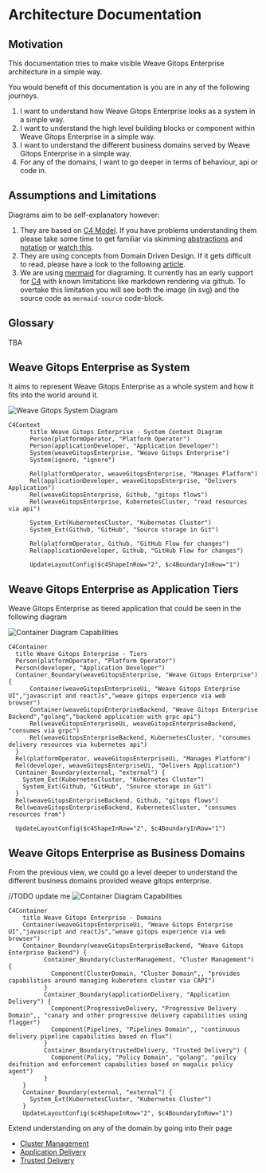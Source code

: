 # Architecture Documentation

## Motivation

This documentation tries to make visible Weave Gitops Enterprise architecture in a simple way. 

You would benefit of this documentation is you are in any of the following journeys.

1. I want to understand how Weave Gitops Enterprise looks as a system in a simple way.
2. I want to understand the high level  building blocks or component within Weave Gitops Enterprise in a simple way. 
3. I want to understand the different business domains served by Weave Gitops Enterprise in a simple way.
4. For any of the domains, I want to go deeper in terms of behaviour, api or code in. 

## Assumptions and Limitations

Diagrams aim to be self-explanatory however:

1. They are based on [C4 Model](https://c4model.com/). If you have problems understanding them please take some time
   to get familiar via skimming [abstractions](https://c4model.com/#Abstractions) and [notation](https://c4model.com/#Notation)
   or  [watch this](https://www.youtube.com/watch?v=x2-rSnhpw0g).
2. They are using concepts from Domain Driven Design. If it gets difficult to read, please have a look to
   the following [article](https://medium.com/@ruxijitianu/summary-of-the-domain-driven-design-concepts-9dd1a6f90091).
3. We are using [mermaid](https://mermaid-js.github.io/mermaid/#/) for diagraming. It currently has an early support 
   for [C4](https://mermaid-js.github.io/mermaid/#/c4c) with known limitations like markdown rendering via github. 
   To overtake this limitation you will see both the image (in svg) and the source code as `mermaid-source` code-block.

## Glossary

TBA

## Weave Gitops Enterprise as System

It aims to represent Weave Gitops Enterprise as a whole system and how it fits into the world around it.

![Weave Gitops System Diagram](./imgs/system-context.svg)

```mermaid-source
C4Context
      title Weave Gitops Enterprise - System Context Diagram
      Person(platformOperator, "Platform Operator")
      Person(applicationDeveloper, "Application Developer")      
      System(weaveGitopsEnterprise, "Weave Gitops Enterprise")
      System(ignore, "ignore")

      Rel(platformOperator, weaveGitopsEnterprise, "Manages Platform")
      Rel(applicationDeveloper, weaveGitopsEnterprise, "Delivers Application")
      Rel(weaveGitopsEnterprise, Github, "gitops flows")
      Rel(weaveGitopsEnterprise, KubernetesCluster, "read resources via api")

      System_Ext(KubernetesCluster, "Kubernetes Cluster")
      System_Ext(Github, "GitHub", "Source storage in Git")      

      Rel(platformOperator, Github, "GitHub Flow for changes")
      Rel(applicationDeveloper, Github, "GitHub Flow for changes")

      UpdateLayoutConfig($c4ShapeInRow="2", $c4BoundaryInRow="1")
```

## Weave Gitops Enterprise as Application Tiers

Weave Gitops Enterprise as tiered application that could be seen in the following diagram

![Container Diagram Capabilities](imgs/tiers.svg)

```mermaid-source
C4Container
  title Weave Gitops Enterprise - Tiers
  Person(platformOperator, "Platform Operator")
  Person(developer, "Application Developer")      
  Container_Boundary(weaveGitopsEnterprise, "Weave Gitops Enterprise") {
      Container(weaveGitopsEnterpriseUi, "Weave Gitops Enterprise UI","javascript and reactJs","weave gitops experience via web browser")
      Container(weaveGitopsEnterpriseBackend, "Weave Gitops Enterprise Backend","golang","backend application with grpc api")
      Rel(weaveGitopsEnterpriseUi, weaveGitopsEnterpriseBackend, "consumes via grpc")
      Rel(weaveGitopsEnterpriseBackend, KubernetesCluster, "consumes delivery resources via kubernetes api")
  }
  Rel(platformOperator, weaveGitopsEnterpriseUi, "Manages Platform")
  Rel(developer, weaveGitopsEnterpriseUi, "Delivers Application")
  Container_Boundary(external, "external") {
    System_Ext(KubernetesCluster, "Kubernetes Cluster")
    System_Ext(Github, "GitHub", "Source storage in Git")      
  }
  Rel(weaveGitopsEnterpriseBackend, Github, "gitops flows")
  Rel(weaveGitopsEnterpriseBackend, KubernetesCluster, "consumes resources from")  

  UpdateLayoutConfig($c4ShapeInRow="2", $c4BoundaryInRow="1")                
```

## Weave Gitops Enterprise as Business Domains

From the previous view, we could go a level deeper to understand the different 
business domains provided weave gitops enterprise.

//TODO update me
![Container Diagram Capabilities](imgs/domains.svg)

```mermaid-source
C4Container
    title Weave Gitops Enterprise - Domains
    Container(weaveGitopsEnterpriseUi, "Weave Gitops Enterprise UI","javascript and reactJs","weave gitops experience via web browser")
    Container_Boundary(weaveGitopsEnterpriseBackend, "Weave Gitops Enterprise Backend") {
          Container_Boundary(clusterManagement, "Cluster Management") {
            Component(ClusterDomain, "Cluster Domain",, "provides capabilities around managing kuberetens cluster via CAPI")            
          }
          Container_Boundary(applicationDelivery, "Application Delivery") {
            Component(ProgressiveDelivery, "Progressive Delivery Domain",, "canary and other progressive delivery capabilities using flagger")
            Component(Pipelines, "Pipelines Domain",, "continuous delivery pipeline capabilities based on flux")
          }
          Container_Boundary(trustedDelivery, "Trusted Delivery") {
            Component(Policy, "Policy Domain", "golang", "poilcy deifnition and enforcement capabilities based on magalix policy agent")
          }
    }
    Container_Boundary(external, "external") {
      System_Ext(KubernetesCluster, "Kubernetes Cluster")
    }
    UpdateLayoutConfig($c4ShapeInRow="2", $c4BoundaryInRow="1")         
```

Extend understanding on any of the domain by going into their page 

- [Cluster Management](cluster-management.md)
- [Application Delivery](application-delivery.md) 
- [Trusted Delivery](trusted-delivery.md)
